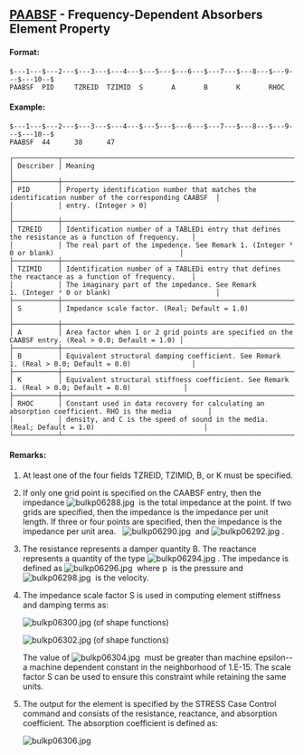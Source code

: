 ## [PAABSF](https://help.hexagonmi.com/bundle/MSC_Nastran_2022.4/page/Nastran_Combined_Book/qrg/bulkp/TOC.PAABSF.xhtml) - Frequency-Dependent Absorbers Element Property

#### Format:

```nastran
$---1---$---2---$---3---$---4---$---5---$---6---$---7---$---8---$---9---$---10--$
PAABSF  PID     TZREID  TZIMID  S       A       B       K       RHOC            
```

#### Example:

```nastran
$---1---$---2---$---3---$---4---$---5---$---6---$---7---$---8---$---9---$---10--$
PAABSF  44      38      47                                                      
```

```text
┌───────────┬────────────────────────────────────────────────────────────────────────────────────────────────────┐
│ Describer │ Meaning                                                                                            │
├───────────┼────────────────────────────────────────────────────────────────────────────────────────────────────┤
│ PID       │ Property identification number that matches the identification number of the corresponding CAABSF  │
│           │ entry. (Integer > 0)                                                                               │
├───────────┼────────────────────────────────────────────────────────────────────────────────────────────────────┤
│ TZREID    │ Identification number of a TABLEDi entry that defines the resistance as a function of frequency.   │
│           │ The real part of the impedence. See Remark 1. (Integer ³ 0 or blank)                               │
├───────────┼────────────────────────────────────────────────────────────────────────────────────────────────────┤
│ TZIMID    │ Identification number of a TABLEDi entry that defines the reactance as a function of frequency.    │
│           │ The imaginary part of the impedance. See Remark 1. (Integer ³ 0 or blank)                          │
├───────────┼────────────────────────────────────────────────────────────────────────────────────────────────────┤
│ S         │ Impedance scale factor. (Real; Default = 1.0)                                                      │
├───────────┼────────────────────────────────────────────────────────────────────────────────────────────────────┤
│ A         │ Area factor when 1 or 2 grid points are specified on the CAABSF entry. (Real > 0.0; Default = 1.0) │
├───────────┼────────────────────────────────────────────────────────────────────────────────────────────────────┤
│ B         │ Equivalent structural damping coefficient. See Remark 1. (Real > 0.0; Default = 0.0)               │
├───────────┼────────────────────────────────────────────────────────────────────────────────────────────────────┤
│ K         │ Equivalent structural stiffness coefficient. See Remark 1. (Real > 0.0; Default = 0.0)             │
├───────────┼────────────────────────────────────────────────────────────────────────────────────────────────────┤
│ RHOC      │ Constant used in data recovery for calculating an absorption coefficient. RHO is the media         │
│           │ density, and C is the speed of sound in the media. (Real; Default = 1.0)                           │
└───────────┴────────────────────────────────────────────────────────────────────────────────────────────────────┘
```

#### Remarks:

1. At least one of the four fields TZREID, TZIMID, B, or K must be specified.
2. If only one grid point is specified on the CAABSF entry, then the impedance  ![bulkp06288.jpg](https://help-be.hexagonmi.com/bundle/MSC_Nastran_2022.4/page/Nastran_Combined_Book/qrg/bulkp/../../../assets/bulkp06288.jpg?_LANG=enus)  is the total impedance at the point. If two grids are specified, then the impedance is the impedance per unit length. If three or four points are specified, then the impedance is the impedance per unit area.   ![bulkp06290.jpg](https://help-be.hexagonmi.com/bundle/MSC_Nastran_2022.4/page/Nastran_Combined_Book/qrg/bulkp/../../../assets/bulkp06290.jpg?_LANG=enus)  and  ![bulkp06292.jpg](https://help-be.hexagonmi.com/bundle/MSC_Nastran_2022.4/page/Nastran_Combined_Book/qrg/bulkp/../../../assets/bulkp06292.jpg?_LANG=enus) .
3. The resistance represents a damper quantity B. The reactance represents a quantity of the type  ![bulkp06294.jpg](https://help-be.hexagonmi.com/bundle/MSC_Nastran_2022.4/page/Nastran_Combined_Book/qrg/bulkp/../../../assets/bulkp06294.jpg?_LANG=enus) . The impedance is defined as  ![bulkp06296.jpg](https://help-be.hexagonmi.com/bundle/MSC_Nastran_2022.4/page/Nastran_Combined_Book/qrg/bulkp/../../../assets/bulkp06296.jpg?_LANG=enus)  where  p  is the pressure and  ![bulkp06298.jpg](https://help-be.hexagonmi.com/bundle/MSC_Nastran_2022.4/page/Nastran_Combined_Book/qrg/bulkp/../../../assets/bulkp06298.jpg?_LANG=enus)  is the velocity.
4. The impedance scale factor S is used in computing element stiffness and damping terms as:

     ![bulkp06300.jpg](https://help-be.hexagonmi.com/bundle/MSC_Nastran_2022.4/page/Nastran_Combined_Book/qrg/bulkp/../../../assets/bulkp06300.jpg?_LANG=enus) (of shape functions)

     ![bulkp06302.jpg](https://help-be.hexagonmi.com/bundle/MSC_Nastran_2022.4/page/Nastran_Combined_Book/qrg/bulkp/../../../assets/bulkp06302.jpg?_LANG=enus) (of shape functions)

     The value of  ![bulkp06304.jpg](https://help-be.hexagonmi.com/bundle/MSC_Nastran_2022.4/page/Nastran_Combined_Book/qrg/bulkp/../../../assets/bulkp06304.jpg?_LANG=enus)  must be greater than machine epsilon--a machine dependent constant in the neighborhood of 1.E-15. The scale factor S can be used to ensure this constraint while retaining the same units.

5. The output for the element is specified by the STRESS Case Control command and consists of the resistance, reactance, and absorption coefficient. The absorption coefficient is defined as:

     ![bulkp06306.jpg](https://help-be.hexagonmi.com/bundle/MSC_Nastran_2022.4/page/Nastran_Combined_Book/qrg/bulkp/../../../assets/bulkp06306.jpg?_LANG=enus)  
